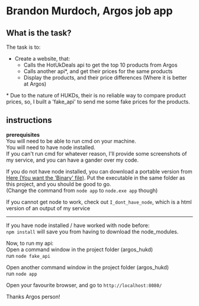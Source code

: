 Brandon Murdoch, Argos job app  
==============================  

## What is the task?  
  The task is to:
  * Create a website, that:
    * Calls the HotUkDeals api to get the top 10 products from Argos
    * Calls another api*, and get their prices for the same products
    * Display the products, and their price differences (Where it is better at Argos)  

\* Due to the nature of HUKDs, their is no reliable way to compare product prices, so, I built a 'fake_api' to send me some fake prices for the products.

## instructions
__prerequisites__  
You will need to be able to run cmd on your machine.  
You will need to have node installed.  
If you can't run cmd for whatever reason, I'll provide some screenshots of my service, and you can have a gander over my code.

If you do not have node installed, you can download a portable version from [Here (You want the 'Binary' file)](https://nodejs.org/en/download/). Put the executable in the same folder as this project, and you should be good to go.  
(Change the command from `node app` to `node.exe app` though)


If you cannot get node to work, check out `I_dont_have_node`, which is a html version of an output of my service

---

If you have node installed / have worked with node before:  
`npm install` will save you from having to download the node_modules.

Now, to run my api:  
Open a command window in the project folder (argos_hukd)  
run `node fake_api`

Open another command window in the project folder (argos_hukd)  
run `node app`

Open your favourite browser, and go to `http://localhost:8080/`


Thanks Argos person!
